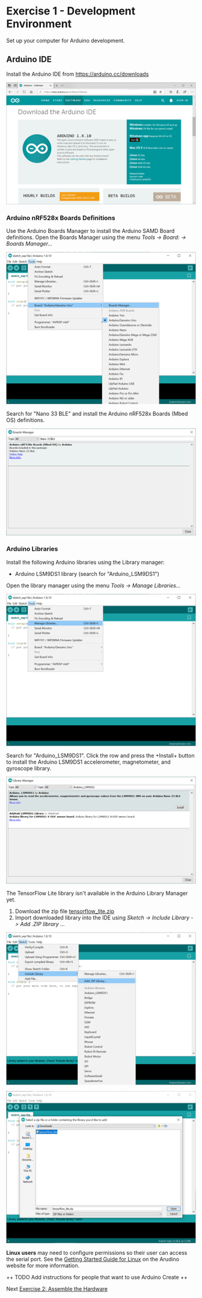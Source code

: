 # Exercise 1 - Development Environment

Set up your computer for Arduino development.

## Arduino IDE
Install the Arduino IDE from https://arduino.cc/downloads

![Arduino IDE Download](../images/ArduinoIDE.png)
        
### Arduino nRF528x Boards Definitions
Use the Arduino Boards Manager to install the Arduino SAMD Board definitions. Open the Boards Manager using the menu _Tools -> Board: -> Boards Manager..._

![Arduino Boards Manager](../images/BoardManager-Menu.png)

Search for "Nano 33 BLE" and install the Arduino nRF528x Boards (Mbed OS) definitions.

![Arduino nRF528x Board Definitions](../images/BoardsManager.png)
        
### Arduino Libraries        
Install the following Arduino libraries using the Library manager:

* Arduino LSM9DS1 library (search for "Arduino_LSM9DS1")

Open the library manager using the menu _Tools ->  Manage Libraries..._

![Arduino Library Manager Menu](../images/ManageLibraries.png)

Search for "Arduino_LSM9DS1". Click the row and press the +Install+ button to install the Arduino LSM9DS1 accelerometer, magnetometer, and gyroscope library. 

![Arduino LSM9DS1 library](../images/library-arduinolsm9ds1.png)

The TensorFlow Lite library isn't available in the Arduino Library Manager yet.

1. Download the zip file [tensorflow_lite.zip](https://storage.googleapis.com/tensorflow-nightly/github/tensorflow/tensorflow/lite/experimental/micro/tools/make/gen/arduino_x86_64/prj/tensorflow_lite.zip)
2. Import downloaded library into the IDE using _Sketch -> Include Library -> Add .ZIP library ..._

![Importing Tensor Flow Lite Library from ZIP file](../images/AddZipLibrary.png)

![Selecting Tensor Flow Lite ZIP file](../images/AddZipLibrary_2.png)

__Linux users__ may need to configure permissions so their user can access the serial port. See the [Getting Started Guide for Linux](https://www.arduino.cc/en/guide/linux) on the Arudino website for more information.

++ TODO Add instructions for people that want to use Arduino Create ++

Next [Exercise 2: Assemble the Hardware](exercise2.md)
